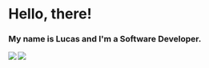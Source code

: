 # Hello, there! 
### My name is Lucas and I'm a Software Developer. 


<a href="">
  <img align="left" src="https://github-readme-stats.vercel.app/api/top-langs/?username=lucasrafaldini&hide=css&theme=dark&layout=compact" />
  <img align="left" src="https://github-readme-stats.vercel.app/api?username=lucasrafaldini&show_icons=true&count_private=true&theme=dark" />
</a>


<!--[![Top Langs](https://github-readme-stats.vercel.app/api/top-langs/?username=lucasrafaldini&hide=css&theme=dark&layout=compact)](https://github.com/anuraghazra/github-readme-stats)
[![Anurag's github stats](https://github-readme-stats.vercel.app/api?username=lucasrafaldini&show_icons=true&count_private=true&theme=dark)](https://github.com/anuraghazra/github-readme-stats)
-->

<!--
**lucasrafaldini/lucasrafaldini** is a ✨ _special_ ✨ repository because its `README.md` (this file) appears on your GitHub profile.

Here are some ideas to get you started:

- 🔭 I’m currently working on ...
- 🌱 I’m currently learning ...
- 👯 I’m looking to collaborate on ...
- 🤔 I’m looking for help with ...
- 💬 Ask me about ...
- 📫 How to reach me: ...
- 😄 Pronouns: ...
- ⚡ Fun fact: ...
-->
